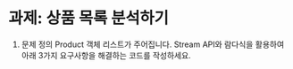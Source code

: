 # 과제: 상품 목록 분석하기
1. 문제 정의
  Product 객체 리스트가 주어집니다. Stream API와 람다식을 활용하여 아래 3가지 요구사항을 해결하는 코드를 작성하세요.